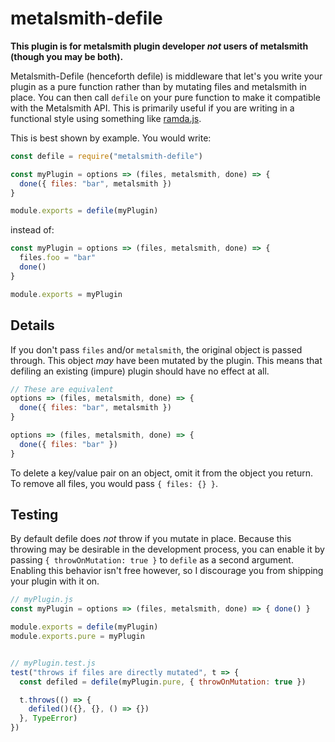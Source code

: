 # metalsmith-defile

**This plugin is for metalsmith plugin developer *not* users of metalsmith (though
you may be both).**

Metalsmith-Defile (henceforth defile) is middleware that let's you write your
plugin as a pure function rather than by mutating files and metalsmith in place.
You can then call `defile` on your pure function to make it compatible with the
Metalsmith API. This is primarily useful if you are writing in a functional
style using something like [ramda.js](http://ramdajs.com/).

This is best shown by example. You would write:

```js
const defile = require("metalsmith-defile")

const myPlugin = options => (files, metalsmith, done) => {
  done({ files: "bar", metalsmith })
}

module.exports = defile(myPlugin)
```

instead of:

```js
const myPlugin = options => (files, metalsmith, done) => {
  files.foo = "bar"
  done()
}

module.exports = myPlugin
```

## Details

If you don't pass `files` and/or `metalsmith`, the original object is passed
through. This object *may* have been mutated by the plugin. This means that
defiling an existing (impure) plugin should have no effect at all.

```js
// These are equivalent
options => (files, metalsmith, done) => {
  done({ files: "bar", metalsmith })
}

options => (files, metalsmith, done) => {
  done({ files: "bar" })
}
```

To delete a key/value pair on an object, omit it from the object you return. To
remove all files, you would pass `{ files: {} }`.


## Testing

By default defile does *not* throw if you mutate in place. Because this throwing
may be desirable in the development process, you can enable it by passing `{
throwOnMutation: true }` to `defile` as a second argument. Enabling this
behavior isn't free however, so I discourage you from shipping your plugin with
it on.

```js
// myPlugin.js
const myPlugin = options => (files, metalsmith, done) => { done() }

module.exports = defile(myPlugin)
module.exports.pure = myPlugin


// myPlugin.test.js
test("throws if files are directly mutated", t => {
  const defiled = defile(myPlugin.pure, { throwOnMutation: true })

  t.throws(() => {
    defiled()({}, {}, () => {})
  }, TypeError)
})
```

